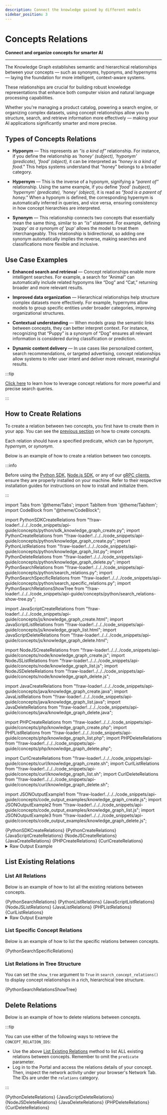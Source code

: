 ```yaml
---
description: Connect the knowledge gained by different models
sidebar_position: 3
---
```


# Concepts Relations

**Connect and organize concepts for smarter AI**
<hr />

The Knowledge Graph establishes semantic and hierarchical relationships between your concepts — such as synonyms, hyponyms, and hypernyms — laying the foundation for more intelligent, context-aware systems.

These relationships are crucial for building robust knowledge representations that enhance both computer vision and natural language processing capabilities.

Whether you're managing a product catalog, powering a search engine, or organizing complex datasets, using concept relationships allow you to structure, search, and retrieve information more effectively — making your AI applications significantly smarter and more precise.

## Types of Concepts Relations

- **Hyponym** — This represents an _“is a kind of”_ relationship. For instance, if you define the relationship as _'honey' (subject), 'hyponym' (predicate), 'food' (object),_ it can be interpreted as _"honey is a kind of food."_ This helps systems understand that "honey" belongs to a broader category.

- **Hypernym** — This is the inverse of a hyponym, signifying a _“parent of”_ relationship. Using the same example, if you define _'food' (subject), 'hypernym' (predicate), 'honey' (object),_ it is read as _"food is a parent of honey."_  When a hyponym is defined, the corresponding hypernym is automatically inferred in queries, and vice versa, ensuring consistency in how concept hierarchies are interpreted.

- **Synonym** — This relationship connects two concepts that essentially mean the same thing, similar to an _“is”_ statement. For example, defining _'puppy' as a synonym of 'pup'_ allows the model to treat them interchangeably. This relationship is bidirectional, so adding one synonym automatically implies the reverse, making searches and classifications more flexible and inclusive.

## Use Case Examples

- **Enhanced search and retrieval** — Concept relationships enable more intelligent searches. For example, a search for “Animal” can automatically include related hyponyms like “Dog” and “Cat,” returning broader and more relevant results.

- **Improved data organization** — Hierarchical relationships help structure complex datasets more effectively. For example, hypernyms allow models to group specific entities under broader categories, improving organizational structures.

- **Contextual understanding** — When models grasp the semantic links between concepts, they can better interpret context. For instance, recognizing that “Puppy” is a synonym of “Dog” ensures all relevant information is considered during classification or prediction.

- **Dynamic content delivery** — In use cases like personalized content, search recommendations, or targeted advertising, concept relationships allow systems to infer user intent and deliver more relevant, meaningful results.

:::tip

[Click here](https://docs.clarifai.com/create-manage/search/api/rank#search-by-concepts) to learn how to leverage concept relations for more powerful and precise search queries.

:::

## How to Create Relations

To create a relation between two concepts, you first have to create them in your app. You can see the  [previous section](../concepts/create.md) on how to create concepts.

Each relation should have a specified predicate, which can be _hyponym_, _hypernym_, or _synonym_.

Below is an example of how to create a relation between two concepts. 

:::info

Before using the [Python SDK](https://docs.clarifai.com/additional-resources/api-overview/python-sdk), [Node.js SDK](https://docs.clarifai.com/additional-resources/api-overview/nodejs-sdk), or any of our [gRPC clients](https://docs.clarifai.com/additional-resources/api-overview/grpc-clients), ensure they are properly installed on your machine. Refer to their respective installation guides for instructions on how to install and initialize them.

:::

import Tabs from '@theme/Tabs';
import TabItem from '@theme/TabItem';
import CodeBlock from "@theme/CodeBlock";

import PythonSDKCreateRelations from "!!raw-loader!../../../code_snippets/api-guide/concepts/python/sdk_knowledge_graph_create.py";
import PythonCreateRelations from "!!raw-loader!../../../code_snippets/api-guide/concepts/python/knowledge_graph_create.py";
import PythonListRelations from "!!raw-loader!../../../code_snippets/api-guide/concepts/python/knowledge_graph_list.py";
import PythonDeleteRelations from "!!raw-loader!../../../code_snippets/api-guide/concepts/python/knowledge_graph_delete.py";
import PythonSearchRelations from "!!raw-loader!../../../code_snippets/api-guide/concepts/python/search_relations.py";
import PythonSearchSpecificRelations from "!!raw-loader!../../../code_snippets/api-guide/concepts/python/search_specific_relations.py";
import PythonSearchRelationsShowTree from "!!raw-loader!../../../code_snippets/api-guide/concepts/python/search_relations-show-tree.py";

import JavaScriptCreateRelations from "!!raw-loader!../../../code_snippets/api-guide/concepts/js/knowledge_graph_create.html";
import JavaScriptListRelations from "!!raw-loader!../../../code_snippets/api-guide/concepts/js/knowledge_graph_list.html";
import JavaScriptDeleteRelations from "!!raw-loader!../../../code_snippets/api-guide/concepts/js/knowledge_graph_delete.html";

import NodeJSCreateRelations from "!!raw-loader!../../../code_snippets/api-guide/concepts/node/knowledge_graph_create.js";
import NodeJSListRelations from "!!raw-loader!../../../code_snippets/api-guide/concepts/node/knowledge_graph_list.js";
import NodeJSDeleteRelations from "!!raw-loader!../../../code_snippets/api-guide/concepts/node/knowledge_graph_delete.js";

import JavaCreateRelations from "!!raw-loader!../../../code_snippets/api-guide/concepts/java/knowledge_graph_create.java";
import JavaListRelations from "!!raw-loader!../../../code_snippets/api-guide/concepts/java/knowledge_graph_list.java";
import JavaDeleteRelations from "!!raw-loader!../../../code_snippets/api-guide/concepts/java/knowledge_graph_delete.java";

import PHPCreateRelations from "!!raw-loader!../../../code_snippets/api-guide/concepts/php/knowledge_graph_create.php";
import PHPListRelations from "!!raw-loader!../../../code_snippets/api-guide/concepts/php/knowledge_graph_list.php";
import PHPDeleteRelations from "!!raw-loader!../../../code_snippets/api-guide/concepts/php/knowledge_graph_delete.php";

import CurlCreateRelations from "!!raw-loader!../../../code_snippets/api-guide/concepts/curl/knowledge_graph_create.sh";
import CurlListRelations from "!!raw-loader!../../../code_snippets/api-guide/concepts/curl/knowledge_graph_list.sh";
import CurlDeleteRelations from "!!raw-loader!../../../code_snippets/api-guide/concepts/curl/knowledge_graph_delete.sh";

import JSONOutputExample1 from "!!raw-loader!../../../code_snippets/api-guide/concepts/code_output_examples/knowledge_graph_create.js";
import JSONOutputExample2 from "!!raw-loader!../../../code_snippets/api-guide/concepts/code_output_examples/knowledge_graph_list.js";
import JSONOutputExample3 from "!!raw-loader!../../../code_snippets/api-guide/concepts/code_output_examples/knowledge_graph_delete.js";

<Tabs>

<TabItem value="python" label="Python SDK">
    <CodeBlock className="language-python">{PythonSDKCreateRelations}</CodeBlock>
</TabItem>

<TabItem value="python2" label="Python (gRPC)">
    <CodeBlock className="language-python">{PythonCreateRelations}</CodeBlock>
</TabItem>

<TabItem value="js_rest" label="JavaScript (REST)">
    <CodeBlock className="language-javascript">{JavaScriptCreateRelations}</CodeBlock>
</TabItem>

<TabItem value="nodejs" label="Node.js (gRPC)">
    <CodeBlock className="language-javascript">{NodeJSCreateRelations}</CodeBlock>
</TabItem>

<TabItem value="java" label="Java (gRPC)">
    <CodeBlock className="language-java">{JavaCreateRelations}</CodeBlock>
</TabItem>

<TabItem value="php" label="PHP (gRPC)">
    <CodeBlock className="language-php">{PHPCreateRelations}</CodeBlock>
</TabItem>

<TabItem value="curl" label="cURL">
    <CodeBlock className="language-bash">{CurlCreateRelations}</CodeBlock>
</TabItem>

</Tabs>

<details>
  <summary>Raw Output Example</summary>
    <CodeBlock className="language-js">{JSONOutputExample1}</CodeBlock>
</details>

## List Existing Relations

### List All Relations

Below is an example of how to list all the existing relations between concepts. 

<Tabs>

<TabItem value="python" label="Python SDK">
    <CodeBlock className="language-python">{PythonSearchRelations}</CodeBlock>
</TabItem>

<TabItem value="python2" label="Python (gRPC)">
    <CodeBlock className="language-python">{PythonListRelations}</CodeBlock>
</TabItem>

<TabItem value="js_rest" label="JavaScript (REST)">
    <CodeBlock className="language-javascript">{JavaScriptListRelations}</CodeBlock>
</TabItem>

<TabItem value="nodejs" label="Node.js (gRPC)">
    <CodeBlock className="language-javascript">{NodeJSListRelations}</CodeBlock>
</TabItem>

<TabItem value="java" label="Java (gRPC)">
    <CodeBlock className="language-java">{JavaListRelations}</CodeBlock>
</TabItem>

<TabItem value="php" label="PHP (gRPC)">
    <CodeBlock className="language-php">{PHPListRelations}</CodeBlock>
</TabItem>

<TabItem value="curl" label="cURL">
    <CodeBlock className="language-bash">{CurlListRelations}</CodeBlock>
</TabItem>

</Tabs>

<details>
  <summary>Raw Output Example</summary>
    <CodeBlock className="language-js">{JSONOutputExample2}</CodeBlock>
</details>

### List Specific Concept Relations

Below is an example of how to list the specific relations between concepts. 

<Tabs>

<TabItem value="python" label="Python SDK">
    <CodeBlock className="language-python">{PythonSearchSpecificRelations}</CodeBlock>
</TabItem>

</Tabs>

### List Relations in Tree Structure

You can set the `show_tree` argument to `True` in `search_concept_relations()` to display concept relationships in a rich, hierarchical tree structure.

<Tabs>

<TabItem value="python" label="Python SDK">
    <CodeBlock className="language-python">{PythonSearchRelationsShowTree}</CodeBlock>
</TabItem>

</Tabs>

## Delete Relations

Below is an example of how to delete relations between concepts. 

:::tip

You can use either of the following ways to retrieve the `CONCEPT_RELATION_IDS`:

- Use the above [List Existing Relations](https://docs.clarifai.com/api-guide/concepts/knowledge_graph#list-existing-relations) method to list ALL existing relations between concepts. Remember to omit the `predicate` parameter. 
- Log in to the Portal and access the relations details of your concept. Then, inspect the network activity under your browser's Network Tab. The IDs are under the `relations` category. 

:::

<Tabs>

<TabItem value="python" label="Python (gRPC)">
    <CodeBlock className="language-python">{PythonDeleteRelations}</CodeBlock>
</TabItem>

<TabItem value="js_rest" label="JavaScript (REST)">
    <CodeBlock className="language-javascript">{JavaScriptDeleteRelations}</CodeBlock>
</TabItem>

<TabItem value="nodejs" label="Node.js (gRPC)">
    <CodeBlock className="language-javascript">{NodeJSDeleteRelations}</CodeBlock>
</TabItem>

<TabItem value="java" label="Java (gRPC)">
    <CodeBlock className="language-java">{JavaDeleteRelations}</CodeBlock>
</TabItem>

<TabItem value="php" label="PHP (gRPC)">
    <CodeBlock className="language-php">{PHPDeleteRelations}</CodeBlock>
</TabItem>

<TabItem value="curl" label="cURL">
    <CodeBlock className="language-bash">{CurlDeleteRelations}</CodeBlock>
</TabItem>

</Tabs>

